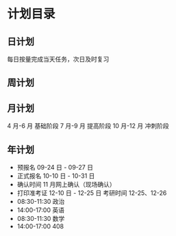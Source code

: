 # 计划目录

## 日计划

每日按量完成当天任务，次日及时复习

## 周计划

## 月计划

4 月-6 月 基础阶段
7 月-9 月 提高阶段
10 月-12 月 冲刺阶段

## 年计划

- 预报名 09-24 日 - 09-27 日
- 正式报名 10-10 日 - 10-31 日
- 确认时间 11 月网上确认（现场确认）
- 打印准考证 12-10 日 - 12-25 日
  考研时间 12-25、12-26
- 08:30-11:30 政治
- 14:00-17:00 英语
- 08:30-11:30 数学
- 14:00-17:00 408
